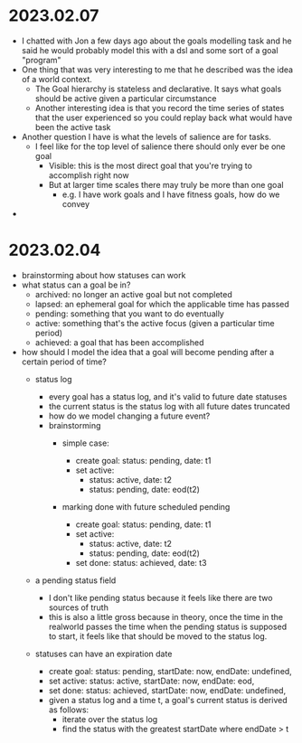 # 2023.02.07
  - I chatted with Jon a few days ago about the goals modelling task and he said he would probably model this with a dsl and some sort of a goal "program"
  - One thing that was very interesting to me that he described was the idea of a world context.
    - The Goal hierarchy is stateless and declarative. It says what goals should be active given a particular circumstance
    - Another interesting idea is that you record the time series of states that the user experienced so you could replay back what would have been the active task 
  - Another question I have is what the levels of salience are for tasks.
    - I feel like for the top level of salience there should only ever be one goal
      - Visible: this is the most direct goal that you're trying to accomplish right now
      - But at larger time scales there may truly be more than one goal
        - e.g. I have work goals and I have fitness goals, how do we convey 
  -  
# 2023.02.04
  - brainstorming about how statuses can work
  - what status can a goal be in?
    - archived: no longer an active goal but not completed
    - lapsed: an ephemeral goal for which the applicable time has passed
    - pending: something that you want to do eventually
    - active: something that's the active focus (given a particular time period)
    - achieved: a goal that has been accomplished
  - how should I model the idea that a goal will become pending after a certain period of time?
    - status log
      - every goal has a status log, and it's valid to future date statuses
      - the current status is the status log with all future dates truncated
      - how do we model changing a future event?
      - brainstorming
        - simple case:
          - create goal: status: pending, date: t1
          - set active: 
            - status: active, date: t2
            - status: pending, date: eod(t2)
        - marking done with future scheduled pending
          - create goal: status: pending, date: t1
          - set active: 
            - status: active, date: t2
            - status: pending, date: eod(t2)
          
          [comment]: # (this will get reverted back to pending)
          - set done: status: achieved, date: t3 

    - a pending status field
      - I don't like pending status because it feels like there are two sources of truth
      - this is also a little gross because in theory, once the time in the realworld passes the time when the pending status is supposed to start, it feels like that should be moved to the status log.
    - statuses can have an expiration date
      - create goal: status: pending, startDate: now, endDate: undefined,
      - set active: status: active, startDate: now, endDate: eod,
      - set done: status: achieved, startDate: now, endDate: undefined,
      - given a status log and a time t, a goal's current status is derived as follows:
        - iterate over the status log
        - find the status with the greatest startDate where endDate > t